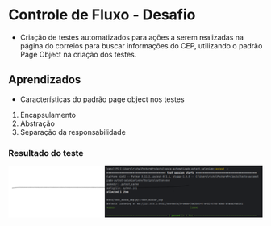 # Controle de Fluxo - Desafio

- Criação de testes automatizados para ações a serem realizadas na página do correios para buscar informações do CEP, utilizando o padrão Page Object na criação dos testes.

## Aprendizados
- Características do padrão page object nos testes
1. Encapsulamento
2. Abstração
3. Separação da responsabilidade

### Resultado do teste
![resultadoTeste.png](imagens%2FresultadoTeste.png)
